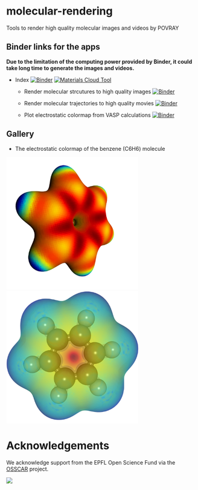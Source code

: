 # molecular-rendering

Tools to render high quality molecular images and videos by POVRAY

## Binder links for the apps
**Due to the limitation of the computing power provided by Binder, it could take long time 
to generate the images and videos.**

* Index 
[![Binder](https://mybinder.org/badge_logo.svg)](https://mybinder.org/v2/gh/osscar-org/molecular-rendering/master?urlpath=%2Fvoila%2Frender%2Fnotebooks%2Findex.ipynb)
[![Materials Cloud Tool](https://img.shields.io/endpoint?url=https://raw.githubusercontent.com/materialscloud-org/mcloud-badge/main/badges/mcloud_badge_tools.json)](https://mrender.matcloud.xyz)


    * Render molecular strcutures to high quality images
[![Binder](https://mybinder.org/badge_logo.svg)](https://mybinder.org/v2/gh/osscar-org/molecular-rendering/master?urlpath=%2Fvoila%2Frender%2Fnotebooks%2Fmolecular_rendering.ipynb)

    * Render molecular trajectories to high quality movies
[![Binder](https://mybinder.org/badge_logo.svg)](https://mybinder.org/v2/gh/osscar-org/molecular-rendering/master?urlpath=%2Fvoila%2Frender%2Fnotebooks%2Ftrajectory_rendering.ipynb)

    * Plot electrostatic colormap from VASP calculations
[![Binder](https://mybinder.org/badge_logo.svg)](https://mybinder.org/v2/gh/osscar-org/molecular-rendering/master?urlpath=%2Fvoila%2Frender%2Fnotebooks%2Fisosurface_rendering.ipynb)

## Gallery

* The electrostatic colormap of the benzene (C6H6) molecule

<div>
<img src="images/electrostatic_colormap.png" alt="drawing" width="350"/>
<img src="images/electrostatic_trans.png" alt="drawing" width="350"/>
</div>

# Acknowledgements

We acknowledge support from the EPFL Open Science Fund via the [OSSCAR](http://www.osscar.org) project.

<img src='http://www.osscar.org/wp-content/uploads/2019/03/OSSCAR-logo.png' width='230'>
